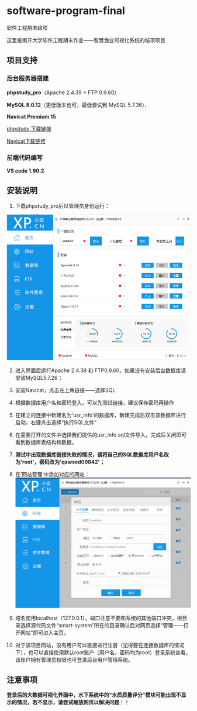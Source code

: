 # software-program-final
软件工程期末结项

这里是南开大学软件工程期末作业——智慧渔业可视化系统的结项项目

## 项目支持
### 后台服务器搭建

**phpstudy_pro**（Apache 2.4.39 + FTP 0.9.60）

**MySQL 8.0.12**（更低版本也可，最低尝试到 MySQL 5.7.36）、

**Navicat Premium 15**

[phpstudy 下载链接](https://www.xp.cn/download.html)

[Navicat下载链接](https://navicat.com.cn/products)

### 前端代码编写

**VS code 1.90.2**

## 安装说明

1. 下载phpstudy_pro后以管理员身份运行：

![image-20240628074203027](.\fig\image-20240628074203027.png)

2. 进入界面后运行Apache 2.4.39 和 FTP0.9.60，如果没有安装后台数据库请安装MySQL5.7.26；

3. 安装Navicat，点击左上角链接——选择SQL

4. 根据数据库用户名和密码登入，可以先测试链接，建议保存密码再操作

5. 在建立的连接中新建名为'usr_info'的数据库，新建完成后双击该数据库进行启动，右键点击选择“执行SQL文件”
6. 在需要打开的文件中选择我们提供的usr_info.sql文件导入，完成后关闭即可看到数据库表结构和数据。
7. **测试中出现数据库链接失败的情况，请将自己的SQL数据库用户名改为'root'，密码改为'qawsed09842'；**
8. 在’网站管理‘中添加对应的网站：![image-20240628092120755](.\fig\image-20240628092120755.png)

9. 域名使用localhost（127.0.0.1），端口注意不要和系统的其他端口冲突，根目录选择源代码文件“smart-system”所在的目录确认后对网页选择“管理——打开网站”即可进入主页。
10. 对于该项目网站，没有用户可以直接进行注册（记得要在连接数据库的情况下），也可以直接使用默认root账户（用户名，密码均为root）登录系统查看，该账户拥有管理员权限也可登录后台用户管理系统。

## 注意事项

**登录后的大数据可视化界面中，水下系统中的“水质质量评分”模块可能出现不显示的情况，若不显示，请尝试缩放网页以解决问题**！！
